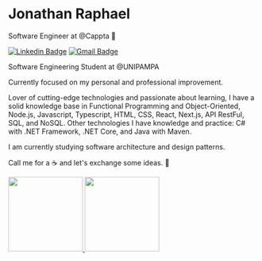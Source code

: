 # Jonathan Raphael

Software Engineer at @Cappta 💙

[![Linkedin Badge](https://img.shields.io/badge/-Jonathan%20Raphael-1E90FF?style=flat-square&logo=Linkedin&logoColor=white&link=https://www.linkedin.com/in/jonathan-raphael-12522a18a/)](https://www.linkedin.com/in/jonathan-raphael-12522a18a/)
[![Gmail Badge](https://img.shields.io/badge/-jonathanraphael74@outlook.com-1E90FF?style=flat-square&logo=Gmail&logoColor=white&link=mailto:jonathanraphael74@outlook.com)](mailto:jonathanraphael74@outlook.com)

Software Engineering Student at @UNIPAMPA

Currently focused on my personal and professional improvement.

Lover of cutting-edge technologies and passionate about learning, I have a solid knowledge base in Functional Programming and Object-Oriented, Node.js, Javascript, Typescript, HTML, CSS, React, Next.js, API RestFul, SQL, and NoSQL. Other technologies I have knowledge and practice: C# with .NET Framework, .NET Core, and Java with Maven.

I am currently studying software architecture and design patterns.

Call me for a ☕ and let's exchange some ideas. 🚀 

<a href="https://github.com/camilasmarques">
  <img height="150em" src="https://github-readme-stats.vercel.app/api?username=23jonathan23&theme=tokyonight&show_icons=true"/>
  <img height="150em" src="https://github-readme-stats.vercel.app/api/top-langs/?username=23jonathan23&layout=compact&theme=tokyonight"/>
<div>
